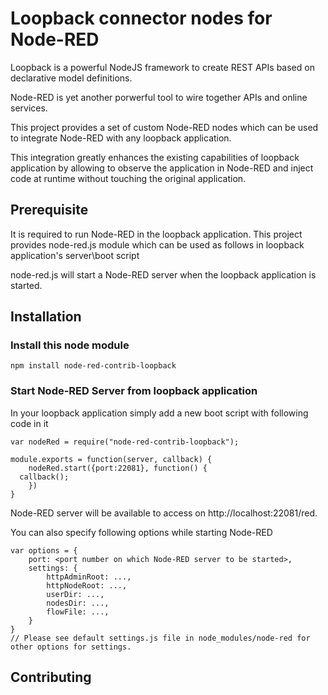 # Loopback connector nodes for Node-RED

Loopback is a powerful NodeJS framework to create REST APIs based on declarative 
model definitions. 

Node-RED is yet another porwerful tool to wire together APIs and online services.

This project provides a set of custom Node-RED nodes which can be used to integrate 
Node-RED with any loopback application. 

This integration greatly enhances the existing capabilities of loopback application
by allowing to observe the application in Node-RED and inject code at runtime 
without touching the original application.

## Prerequisite

It is required to run Node-RED in the loopback application. This project provides 
node-red.js module which can be used as follows in loopback application's server\boot 
script

node-red.js will start a Node-RED server when the loopback application is started.

## Installation

### Install this node module 
```
npm install node-red-contrib-loopback
```
### Start Node-RED Server from loopback application
In your loopback application simply add a new boot script with following code in it

```
var nodeRed = require("node-red-contrib-loopback");

module.exports = function(server, callback) {
    nodeRed.start({port:22081}, function() {
  callback();
    })
}
```
Node-RED server will be available to access on http://localhost:22081/red. 

You can also specify following options while starting Node-RED

```
var options = {
    port: <port number on which Node-RED server to be started>,
    settings: {
        httpAdminRoot: ...,
        httpNodeRoot: ...,
        userDir: ...,
        nodesDir: ...,
        flowFile: ...,
    }
}
// Please see default settings.js file in node_modules/node-red for other options for settings.
```

## Contributing